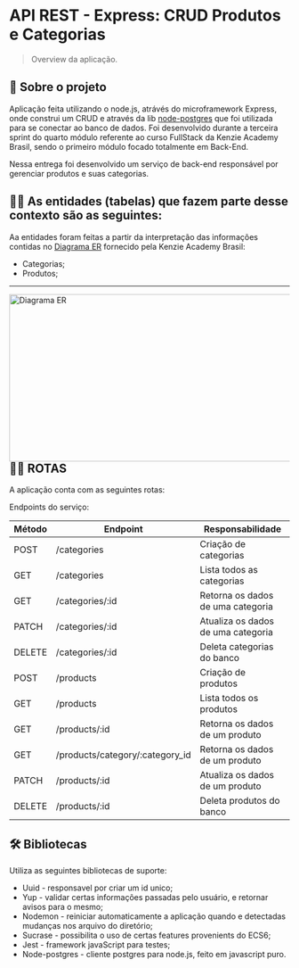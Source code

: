 # API REST - Express: CRUD Produtos e Categorias

> Overview da aplicação.

## 📑 Sobre o projeto

Aplicação feita utilizando o node.js, atrávés do microframework Express, onde construi um CRUD e através da lib [node-postgres](https://node-postgres.com/) que foi utilizada para se conectar ao banco de dados. Foi desenvolvido durante a terceira sprint do quarto módulo referente ao curso FullStack da Kenzie Academy Brasil, sendo o primeiro módulo focado totalmente em Back-End.

Nessa entrega foi desenvolvido um serviço de back-end responsável por gerenciar produtos e suas categorias.

## ✍🏻 As entidades (tabelas) que fazem parte desse contexto são as seguintes:

Aa entidades foram feitas a partir da interpretação das informações contidas no [Diagrama ER](https://conteudo-kenzie-fullstack.vercel.app/modulo_4/sprint_4/5_entrega/img/diagrama.png) fornecido pela Kenzie Academy Brasil:
  
- Categorias;
- Produtos;

---

<img align="right" alt="Diagrama ER" width="1000" height="300" src="https://conteudo-kenzie-fullstack.vercel.app/modulo_4/sprint_4/5_entrega/img/diagrama.png">  


---


## ✍🏻 ROTAS

A aplicação conta com as seguintes rotas:

Endpoints do serviço:

| Método        | Endpoint                         | Responsabilidade                   |
|---------------| ---------------------------------|------------------------------------|
| POST          | /categories                      | Criação de categorias              |
| GET           | /categories                      | Lista todos as categorias          |
| GET           | /categories/:id                  | Retorna os dados de uma categoria  |
| PATCH         | /categories/:id                  | Atualiza os dados de uma categoria |
| DELETE        | /categories/:id                  | Deleta categorias do banco         |
| POST          | /products                        | Criação de produtos                |
| GET           | /products                        | Lista todos os produtos            |
| GET           | /products/:id                    | Retorna os dados de um produto     |
| GET           | /products/category/:category_id  | Retorna os dados de um produto     |
| PATCH         | /products/:id                    | Atualiza os dados de um produto    |
| DELETE        | /products/:id                    | Deleta produtos do banco           |

## 🛠 Bibliotecas

Utiliza as seguintes bibliotecas de suporte:

- Uuid - responsavel por criar um id unico;
- Yup - validar certas informações passadas pelo usuário, e retornar avisos para o mesmo;
- Nodemon - reiniciar automaticamente a aplicação quando e detectadas mudanças nos arquivo do diretório;
- Sucrase - possibilita o uso de certas features provenients do ECS6;
- Jest - framework javaScript para testes;
- Node-postgres - cliente postgres para node.js, feito em javascript puro.


